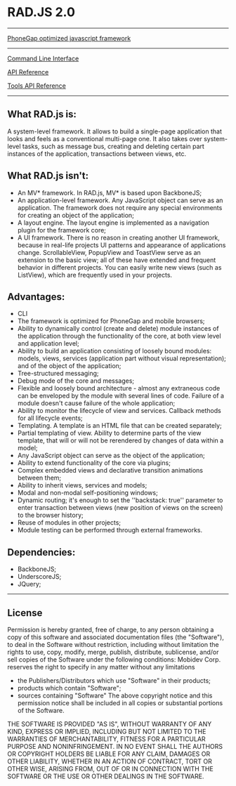 RAD.JS 2.0
======
***
[PhoneGap optimized javascript framework](http://rad-js.com/ "rad-js.com") 

---

<!--- [Tutorial](tutorial.md) --->

<!--- [Developer Guide](guide.md) --->

[Command Line Interface](docs/cli.md)

[API Reference](docs/documentation.md)

[Tools API Reference](docs/tools.md)

<!--- [Examples](examples.md) --->

---

What RAD.js is:
---

A system-level framework. It allows to build a single-page application that looks and feels as a conventional multi-page one. It also takes over system-level tasks, such as message bus, creating and deleting certain part instances of the application, transactions between views, etc.

What RAD.js isn't:
---

  - An MV* framework. In RAD.js, MV* is based upon BackboneJS;
  - An application-level framework. Any JavaScript object can serve as an application. The framework does not require any special environments for creating an object of the application;
  - A layout engine. The layout engine is implemented as a navigation plugin for the framework core;
  - A UI framework. There is no reason in creating another UI framework, because in real-life projects UI patterns and appearance of applications change. ScrollableView, PopupView and ToastView serve as an extension to the basic view; all of these have extended and frequent behavior in different projects. You can easily write new views (such as ListView), which are frequently used in your projects.

Advantages:
---

  - CLI
  - The framework is optimized for PhoneGap and mobile browsers;
  - Ability to dynamically control (create and delete) module instances of the application through the functionality of the core, at both view level and application level;
  - Ability to build an application consisting of loosely bound modules: models, views, services (application part without visual representation); and of the object of the application;
  - Tree-structured messaging;
  - Debug mode of the core and messages;
  - Flexible and loosely bound architecture - almost any extraneous code can be enveloped by the module with several lines of code. Failure of a module doesn't cause failure of the whole application;
  - Ability to monitor the lifecycle of view and services. Callback methods for all lifecycle events;
  - Templating. A template is an HTML file that can be created separately;
  - Partial templating of view. Ability to determine parts of the view template, that will or will not be rerendered by changes of data within a model;
  - Any JavaScript object can serve as the object of the application;
  - Ability to extend functionality of the core via plugins;
  - Complex embedded views and declarative transition animations between them;
  - Ability to inherit views, services and models;
  - Modal and non-modal self-positioning windows;
  - Dynamic routing; it's enough to set the ''backstack: true'' parameter to enter transaction between views (new position of views on the screen) to the browser history;
  - Reuse of modules in other projects;
  - Module testing can be performed through external frameworks.

Dependencies:
---

  - BackboneJS;
  - UnderscoreJS;
  - JQuery;

***
License
---
Permission is hereby granted, free of charge, to any person obtaining a copy
of this software and associated documentation files (the "Software"), to deal
 in the Software without restriction, including without limitation the rights
to use, copy, modify, merge, publish, distribute, sublicense, and/or sell
copies of the Software under the following conditions:
Mobidev Corp. reserves the right to specify in any matter without any limitations
- the Publishers/Distributors which use "Software" in their products;
- products which contain "Software";
- sources containing "Software"
The above copyright notice and this permission notice shall be included in
all copies or substantial portions of the Software.

THE SOFTWARE IS PROVIDED "AS IS", WITHOUT WARRANTY OF ANY KIND, EXPRESS OR IMPLIED, INCLUDING BUT NOT LIMITED TO THE WARRANTIES OF MERCHANTABILITY, FITNESS FOR A PARTICULAR PURPOSE AND NONINFRINGEMENT. IN NO EVENT SHALL THE AUTHORS OR COPYRIGHT HOLDERS BE LIABLE FOR ANY CLAIM, DAMAGES OR OTHER LIABILITY, WHETHER IN AN ACTION OF CONTRACT, TORT OR OTHER WISE, ARISING FROM, OUT OF OR IN CONNECTION WITH THE SOFTWARE OR THE USE OR OTHER DEALINGS IN THE SOFTWARE.
